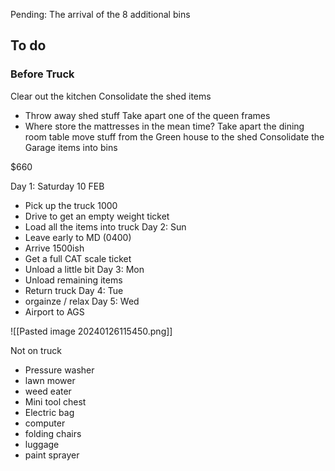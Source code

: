 
Pending: The arrival of the 8 additional bins


## To do

### Before Truck

Clear out the kitchen
Consolidate the shed items
- Throw away shed stuff
Take apart one of the queen frames
- Where store the mattresses in the mean time?
Take apart the dining room table
move stuff from the Green house to the shed
Consolidate the Garage items into bins



$660

Day 1: Saturday 10 FEB
- Pick up the truck 1000
- Drive to get an empty weight ticket
- Load all the items into truck
Day 2: Sun
- Leave early to MD (0400)
- Arrive 1500ish
- Get a full CAT scale ticket
- Unload a little bit
Day 3:  Mon
- Unload remaining items
- Return truck
Day 4: Tue
- orgainze / relax
Day 5: Wed
- Airport to AGS



![[Pasted image 20240126115450.png]]



Not on truck
- Pressure washer
- lawn mower
- weed eater
- Mini tool chest
- Electric bag
- computer
- folding chairs
- luggage
- paint sprayer